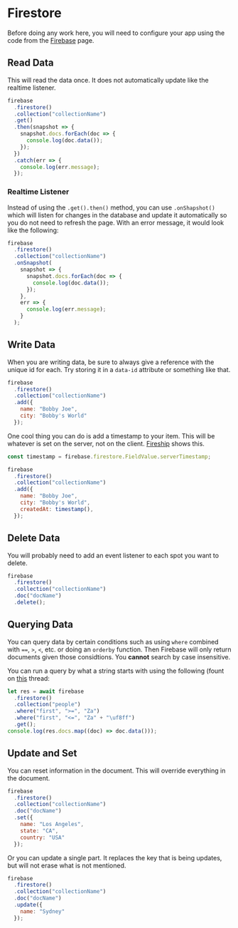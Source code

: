# Firestore

Before doing any work here, you will need to configure your app using the code from the [Firebase](/firebase/) page.

## Read Data

This will read the data once. It does not automatically update like the realtime listener.

```js
firebase
  .firestore()
  .collection("collectionName")
  .get()
  .then(snapshot => {
    snapshot.docs.forEach(doc => {
      console.log(doc.data());
    });
  })
  .catch(err => {
    console.log(err.message);
  });
```

### Realtime Listener

Instead of using the `.get().then()` method, you can use `.onShapshot()` which will listen for changes in the database and update it automatically so you do not need to refresh the page. With an error message, it would look like the following:

```js
firebase
  .firestore()
  .collection("collectionName")
  .onSnapshot(
    snapshot => {
      snapshot.docs.forEach(doc => {
        console.log(doc.data());
      });
    },
    err => {
      console.log(err.message);
    }
  );
```

## Write Data

When you are writing data, be sure to always give a reference with the unique id for each. Try storing it in a `data-id` attribute or something like that.

```js
firebase
  .firestore()
  .collection("collectionName")
  .add({
    name: "Bobby Joe",
    city: "Bobby's World"
  });
```

One cool thing you can do is add a timestamp to your item. This will be whatever is set on the server, not on the client. [Fireship](https://fireship.io/snippets/firestore-increment-document-id-value/) shows this.

```js
const timestamp = firebase.firestore.FieldValue.serverTimestamp;

firebase
  .firestore()
  .collection("collectionName")
  .add({
    name: "Bobby Joe",
    city: "Bobby's World",
    createdAt: timestamp(),
  });
```

## Delete Data

You will probably need to add an event listener to each spot you want to delete.

```js
firebase
  .firestore()
  .collection("collectionName")
  .doc("docName")
  .delete();
```

## Querying Data

You can query data by certain conditions such as using `where` combined with `==`, `>`, `<`, etc. or doing an `orderby` function. Then Firebase will only return documents given those considtions. You **cannot** search by case insensitive.

You can run a query by what a string starts with using the following (fount on [this](https://stackoverflow.com/questions/46568142/google-firestore-query-on-substring-of-a-property-value-text-search) thread:

```js
let res = await firebase
  .firestore()
  .collection("people")
  .where("first", ">=", "Za")
  .where("first", "<=", "Za" + "\uf8ff")
  .get();
console.log(res.docs.map((doc) => doc.data()));
```

## Update and Set

You can reset information in the document. This will override everything in the document.

```js
firebase
  .firestore()
  .collection("collectionName")
  .doc("docName")
  .set({
    name: "Los Angeles",
    state: "CA",
    country: "USA"
  });
```

Or you can update a single part. It replaces the key that is being updates, but will not erase what is not mentioned.

```js
firebase
  .firestore()
  .collection("collectionName")
  .doc("docName")
  .update({
    name: "Sydney"
  });
```
